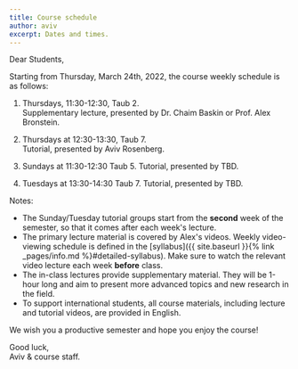 ```yaml
---
title: Course schedule
author: aviv
excerpt: Dates and times.
---
```


Dear Students,

Starting from Thursday, March 24th, 2022, the course weekly schedule is as follows:

1. Thursdays, 11:30-12:30, Taub 2.  
   Supplementary lecture, presented by Dr. Chaim Baskin or Prof. Alex Bronstein.

1. Thursdays at 12:30-13:30, Taub 7.  
   Tutorial, presented by Aviv Rosenberg.

1. Sundays at 11:30-12:30 Taub 5.
   Tutorial, presented by TBD.

1. Tuesdays at 13:30-14:30 Taub 7.
   Tutorial, presented by TBD.

Notes:
- The Sunday/Tuesday tutorial groups start from the **second** week of the
  semester, so that it comes after each week's lecture.
- The primary lecture material is covered by Alex's videos. Weekly
  video-viewing schedule is defined in the [syllabus]({{ site.baseurl }}{% link
  _pages/info.md %}#detailed-syllabus). Make sure to watch the relevant video
  lecture each week **before** class.
- The in-class lectures provide supplementary material. They will be 1-hour
  long and aim to present more advanced topics and new research in the field.
- To support international students, all course materials, including lecture
  and tutorial videos, are provided in English.

We wish you a productive semester and hope you enjoy the course!


Good luck,  
Aviv & course staff.

